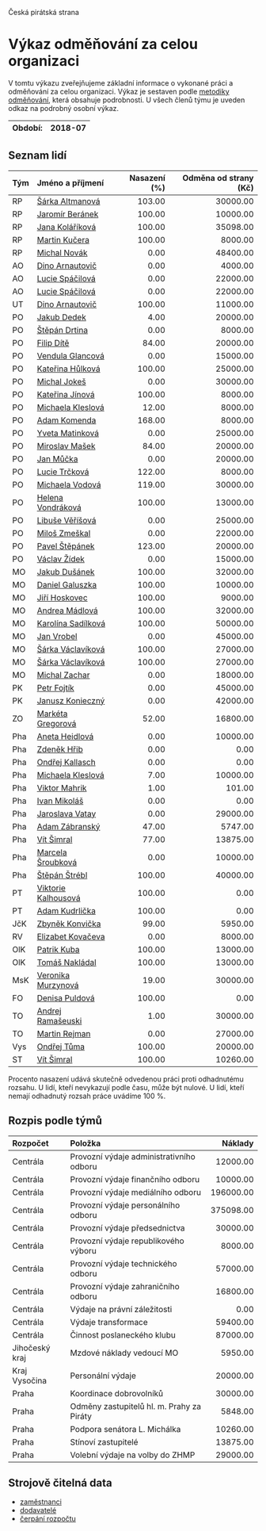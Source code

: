 Česká pirátská strana

Výkaz odměňování za celou organizaci
===========================

V tomtu výkazu zveřejňujeme základní informace o vykonané práci a odměňování
za celou organizaci. Výkaz je sestaven podle [metodiky odměňování][metodika],
která obsahuje podrobnosti. U všech členů týmu je uveden odkaz na podrobný osobní výkaz.

Období:                  | 2018-07
-----------------------  | --------------------


Seznam lidí
--------------

| Tým   | Jméno a příjmení                                                  |   Nasazení (%) |   Odměna od strany (Kč) |
|:------|:------------------------------------------------------------------|---------------:|------------------------:|
| RP    | [Šárka Altmanová](../../tymy/RP/2018/07/sarka-altmanova/)         |         103.00 |                30000.00 |
| RP    | [Jaromír Beránek](../../tymy/RP/2018/07/jaromir-beranek/)         |         100.00 |                10000.00 |
| RP    | [Jana Koláříková](../../tymy/RP/2018/07/jana-kolarikova/)         |         100.00 |                35098.00 |
| RP    | [Martin Kučera](../../tymy/RP/2018/07/martin-kucera/)             |         100.00 |                 8000.00 |
| RP    | [Michal Novák](../../tymy/RP/2018/07/michal-novak/)               |           0.00 |                48400.00 |
| AO    | [Dino Arnautovič](../../tymy/AO/2018/07/dino-arnautovic/)         |           0.00 |                 4000.00 |
| AO    | [Lucie Spáčilová](../../tymy/AO/2018/07/lucie-spacilova/)         |           0.00 |                22000.00 |
| AO    | [Lucie Spáčilová](../../tymy/AO/2018/07/lucie-spacilova/)         |           0.00 |                22000.00 |
| UT    | [Dino Arnautovič](../../tymy/UT/2018/07/dino-arnautovic/)         |         100.00 |                11000.00 |
| PO    | [Jakub Dedek](../../tymy/PO/2018/07/jakub-dedek/)                 |           4.00 |                20000.00 |
| PO    | [Štěpán Drtina](../../tymy/PO/2018/07/stepan-drtina/)             |           0.00 |                 8000.00 |
| PO    | [Filip Dítě](../../tymy/PO/2018/07/filip-dite/)                   |          84.00 |                20000.00 |
| PO    | [Vendula Glancová](../../tymy/PO/2018/07/vendula-glancova/)       |           0.00 |                15000.00 |
| PO    | [Kateřina Hůlková](../../tymy/PO/2018/07/katerina-hulkova/)       |         100.00 |                25000.00 |
| PO    | [Michal Jokeš](../../tymy/PO/2018/07/michal-jokes/)               |           0.00 |                30000.00 |
| PO    | [Kateřina Jínová](../../tymy/PO/2018/07/katerina-jinova/)         |         100.00 |                 8000.00 |
| PO    | [Michaela Kleslová](../../tymy/PO/2018/07/michaela-kleslova/)     |          12.00 |                 8000.00 |
| PO    | [Adam Komenda](../../tymy/PO/2018/07/adam-komenda/)               |         168.00 |                 8000.00 |
| PO    | [Yveta Matinková](../../tymy/PO/2018/07/yveta-matinkova/)         |           0.00 |                25000.00 |
| PO    | [Miroslav Mašek](../../tymy/PO/2018/07/miroslav-masek/)           |          84.00 |                20000.00 |
| PO    | [Jan Můčka](../../tymy/PO/2018/07/jan-mucka/)                     |           0.00 |                20000.00 |
| PO    | [Lucie Trčková](../../tymy/PO/2018/07/lucie-trckova/)             |         122.00 |                 8000.00 |
| PO    | [Michaela Vodová](../../tymy/PO/2018/07/michaela-vodova/)         |         119.00 |                30000.00 |
| PO    | [Helena Vondráková](../../tymy/PO/2018/07/helena-vondrakova/)     |         100.00 |                13000.00 |
| PO    | [Libuše Věříšová](../../tymy/PO/2018/07/libuse-verisova/)         |           0.00 |                25000.00 |
| PO    | [Miloš Zmeškal](../../tymy/PO/2018/07/milos-zmeskal/)             |           0.00 |                22000.00 |
| PO    | [Pavel Štěpánek](../../tymy/PO/2018/07/pavel-stepanek/)           |         123.00 |                20000.00 |
| PO    | [Václav Žídek](../../tymy/PO/2018/07/vaclav-zidek/)               |           0.00 |                15000.00 |
| MO    | [Jakub Dušánek](../../tymy/MO/2018/07/jakub-dusanek/)             |         100.00 |                32000.00 |
| MO    | [Daniel Galuszka](../../tymy/MO/2018/07/daniel-galuszka/)         |         100.00 |                10000.00 |
| MO    | [Jiří Hoskovec](../../tymy/MO/2018/07/jiri-hoskovec/)             |         100.00 |                 9000.00 |
| MO    | [Andrea Mádlová](../../tymy/MO/2018/07/andrea-madlova/)           |         100.00 |                32000.00 |
| MO    | [Karolína Sadílková](../../tymy/MO/2018/07/karolina-sadilkova/)   |         100.00 |                50000.00 |
| MO    | [Jan Vrobel](../../tymy/MO/2018/07/jan-vrobel/)                   |           0.00 |                45000.00 |
| MO    | [Šárka Václavíková](../../tymy/MO/2018/07/sarka-vaclavikova/)     |         100.00 |                27000.00 |
| MO    | [Šárka Václavíková](../../tymy/MO/2018/07/sarka-vaclavikova/)     |         100.00 |                27000.00 |
| MO    | [Michal Zachar](../../tymy/MO/2018/07/michal-zachar/)             |           0.00 |                18000.00 |
| PK    | [Petr Fojtík](../../tymy/PK/2018/07/petr-fojtik/)                 |           0.00 |                45000.00 |
| PK    | [Janusz Konieczný](../../tymy/PK/2018/07/janusz-konieczny/)       |           0.00 |                42000.00 |
| ZO    | [Markéta Gregorová](../../tymy/ZO/2018/07/marketa-gregorova/)     |          52.00 |                16800.00 |
| Pha   | [Aneta Heidlová](../../tymy/Pha/2018/07/aneta-heidlova/)          |           0.00 |                10000.00 |
| Pha   | [Zdeněk Hřib](../../tymy/Pha/2018/07/zdenek-hrib/)                |           0.00 |                    0.00 |
| Pha   | [Ondřej Kallasch](../../tymy/Pha/2018/07/ondrej-kallasch/)        |           0.00 |                    0.00 |
| Pha   | [Michaela Kleslová](../../tymy/Pha/2018/07/michaela-kleslova/)    |           7.00 |                10000.00 |
| Pha   | [Viktor Mahrik](../../tymy/Pha/2018/07/viktor-mahrik/)            |           1.00 |                  101.00 |
| Pha   | [Ivan Mikoláš](../../tymy/Pha/2018/07/ivan-mikolas/)              |           0.00 |                    0.00 |
| Pha   | [Jaroslava Vatay](../../tymy/Pha/2018/07/jaroslava-vatay/)        |           0.00 |                29000.00 |
| Pha   | [Adam Zábranský](../../tymy/Pha/2018/07/adam-zabransky/)          |          47.00 |                 5747.00 |
| Pha   | [Vít Šimral](../../tymy/Pha/2018/07/vit-simral/)                  |          77.00 |                13875.00 |
| Pha   | [Marcela Šroubková](../../tymy/Pha/2018/07/marcela-sroubkova/)    |           0.00 |                10000.00 |
| Pha   | [Štěpán Štrébl](../../tymy/Pha/2018/07/stepan-strebl/)            |         100.00 |                40000.00 |
| PT    | [Viktorie Kalhousová](../../tymy/PT/2018/07/viktorie-kalhousova/) |         100.00 |                    0.00 |
| PT    | [Adam Kudrlička](../../tymy/PT/2018/07/adam-kudrlicka/)           |         100.00 |                    0.00 |
| JčK   | [Zbyněk Konvička](../../tymy/JčK/2018/07/zbynek-konvicka/)        |          99.00 |                 5950.00 |
| RV    | [Elizabet Kovačeva](../../tymy/RV/2018/07/elizabet-kovaceva/)     |           0.00 |                 8000.00 |
| OlK   | [Patrik Kuba](../../tymy/OlK/2018/07/patrik-kuba/)                |         100.00 |                13000.00 |
| OlK   | [Tomáš Nakládal](../../tymy/OlK/2018/07/tomas-nakladal/)          |         100.00 |                13000.00 |
| MsK   | [Veronika Murzynová](../../tymy/MsK/2018/07/veronika-murzynova/)  |          19.00 |                30000.00 |
| FO    | [Denisa Puldová](../../tymy/FO/2018/07/denisa-puldova/)           |         100.00 |                    0.00 |
| TO    | [Andrej Ramašeuski](../../tymy/TO/2018/07/andrej-ramaseuski/)     |           1.00 |                30000.00 |
| TO    | [Martin Rejman](../../tymy/TO/2018/07/martin-rejman/)             |           0.00 |                27000.00 |
| Vys   | [Ondřej Tůma](../../tymy/Vys/2018/07/ondrej-tuma/)                |         100.00 |                20000.00 |
| ST    | [Vít Šimral](../../tymy/ST/2018/07/vit-simral/)                   |         100.00 |                10260.00 |

Procento nasazení udává skutečně odvedenou práci proti odhadnutému rozsahu. 
U lidí, kteří nevykazují podle času, může být nulové. U lidí, kteří nemají odhadnutý rozsah
práce uvádíme 100 %.

Rozpis podle týmů
-----------------

| Rozpočet       | Položka                                   |   Náklady |
|:---------------|:------------------------------------------|----------:|
| Centrála       | Provozní výdaje administrativního odboru  |  12000.00 |
| Centrála       | Provozní výdaje finančního odboru         |  10000.00 |
| Centrála       | Provozní výdaje mediálního odboru         | 196000.00 |
| Centrála       | Provozní výdaje personálního odboru       | 375098.00 |
| Centrála       | Provozní výdaje předsednictva             |  30000.00 |
| Centrála       | Provozní výdaje republikového výboru      |   8000.00 |
| Centrála       | Provozní výdaje technického odboru        |  57000.00 |
| Centrála       | Provozní výdaje zahraničního odboru       |  16800.00 |
| Centrála       | Výdaje na právní záležitosti              |      0.00 |
| Centrála       | Výdaje transformace                       |  59400.00 |
| Centrála       | Činnost poslaneckého klubu                |  87000.00 |
| Jihočeský kraj | Mzdové náklady vedoucí MO                 |   5950.00 |
| Kraj Vysočina  | Personální výdaje                         |  20000.00 |
| Praha          | Koordinace dobrovolníků                   |  30000.00 |
| Praha          | Odměny zastupitelů hl. m. Prahy za Piráty |   5848.00 |
| Praha          | Podpora senátora L. Michálka              |  10260.00 |
| Praha          | Stínoví zastupitelé                       |  13875.00 |
| Praha          | Volební výdaje na volby do ZHMP           |  29000.00 |

Strojově čitelná data
-------------------

* [zaměstnanci](zamestnanci.tsv)
* [dodavatelé](dodavatele.tsv)
* [čerpání rozpočtu](cerpani_rozpoctu.tsv)

[metodika]: https://redmine.pirati.cz/projects/po/wiki/Odmenovani
